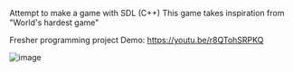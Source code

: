 Attempt to make a game with SDL (C++) 
This game takes inspiration from "World's hardest game"

Fresher programming project
Demo: https://youtu.be/r8QTohSRPKQ

![image](https://user-images.githubusercontent.com/41891935/142606499-a7c23169-72e7-4d70-87d5-a6895c3f7bc0.png)
